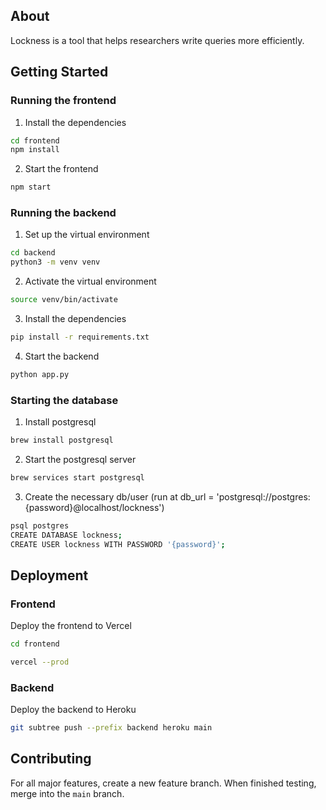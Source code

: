 ## About

Lockness is a tool that helps researchers write queries more efficiently.

## Getting Started

### Running the frontend

1. Install the dependencies
```bash
cd frontend
npm install
```

2. Start the frontend
```bash
npm start
```

### Running the backend

1. Set up the virtual environment
```bash
cd backend
python3 -m venv venv
```

2. Activate the virtual environment
```bash
source venv/bin/activate
```

3. Install the dependencies
```bash
pip install -r requirements.txt
```

4. Start the backend
```bash
python app.py
```

### Starting the database

1. Install postgresql
```bash
brew install postgresql
```

2. Start the postgresql server
```bash
brew services start postgresql
```

3. Create the necessary db/user (run at db_url = 'postgresql://postgres:{password}@localhost/lockness')
```bash
psql postgres
CREATE DATABASE lockness;
CREATE USER lockness WITH PASSWORD '{password}';
```

## Deployment

### Frontend

Deploy the frontend to Vercel
```bash
cd frontend
```

```bash
vercel --prod   
```

### Backend

Deploy the backend to Heroku
```bash
git subtree push --prefix backend heroku main 
```

## Contributing

For all major features, create a new feature branch. When finished testing, merge into the `main` branch.


